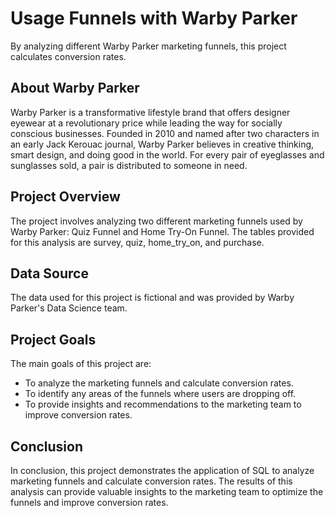 <!DOCTYPE html>
<html>
<head>
  <meta charset="UTF-8">
</head>
<body>
  <h1>Usage Funnels with Warby Parker</h1>
  <p>By analyzing different Warby Parker marketing funnels, this project calculates conversion rates.</p>

  <h2>About Warby Parker</h2>
  <p>Warby Parker is a transformative lifestyle brand that offers designer eyewear at a revolutionary price while leading the way for socially conscious businesses. Founded in 2010 and named after two characters in an early Jack Kerouac journal, Warby Parker believes in creative thinking, smart design, and doing good in the world. For every pair of eyeglasses and sunglasses sold, a pair is distributed to someone in need.</p>

  <h2>Project Overview</h2>
  <p>The project involves analyzing two different marketing funnels used by Warby Parker: Quiz Funnel and Home Try-On Funnel. The tables provided for this analysis are survey, quiz, home_try_on, and purchase.</p>

  <h2>Data Source</h2>
  <p>The data used for this project is fictional and was provided by Warby Parker's Data Science team.</p>

  <h2>Project Goals</h2>
  <p>The main goals of this project are:</p>
  <ul>
    <li>To analyze the marketing funnels and calculate conversion rates.</li>
    <li>To identify any areas of the funnels where users are dropping off.</li>
    <li>To provide insights and recommendations to the marketing team to improve conversion rates.</li>
  </ul>

  <h2>Conclusion</h2>
  <p>In conclusion, this project demonstrates the application of SQL to analyze marketing funnels and calculate conversion rates. The results of this analysis can provide valuable insights to the marketing team to optimize the funnels and improve conversion rates.</p>
</body>
</html>
